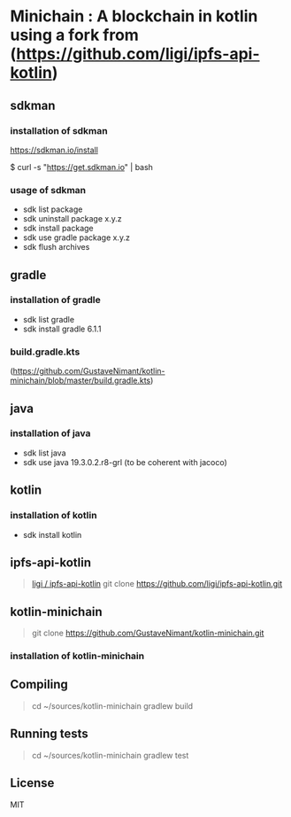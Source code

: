 # Minichain : A blockchain in kotlin using a fork from (https://github.com/ligi/ipfs-api-kotlin) 

## sdkman
### installation of sdkman
 https://sdkman.io/install

 $ curl -s "https://get.sdkman.io" | bash

### usage of sdkman
*  sdk list package
*  sdk uninstall package x.y.z
*  sdk install package
*  sdk use gradle package x.y.z
*  sdk flush archives

## gradle
### installation of gradle
*  sdk list gradle
*  sdk install gradle 6.1.1

### build.gradle.kts
(https://github.com/GustaveNimant/kotlin-minichain/blob/master/build.gradle.kts)

## java 
### installation of java
*  sdk list java
*  sdk use java 19.3.0.2.r8-grl (to be coherent with jacoco)

## kotlin
### installation of kotlin

*  sdk install kotlin
  
## ipfs-api-kotlin
> [ligi / ipfs-api-kotlin](https://github.com/ligi/ipfs-api-kotlin)
>  git clone https://github.com/ligi/ipfs-api-kotlin.git

## kotlin-minichain

>  git clone https://github.com/GustaveNimant/kotlin-minichain.git
  
### installation of kotlin-minichain

## Compiling
>  cd ~/sources/kotlin-minichain
>  gradlew build 

## Running tests
>  cd ~/sources/kotlin-minichain
>  gradlew test 

## License 

MIT
